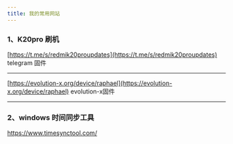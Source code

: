 ```yaml
---
title: 我的常用网站
---
```




### 1、K20pro 刷机

[https://t.me/s/redmik20proupdates](https://t.me/s/redmik20proupdates)  telegram 固件

--------

[https://evolution-x.org/device/raphael](https://evolution-x.org/device/raphael) evolution-x固件

--------

### 2、windows 时间同步工具

https://www.timesynctool.com/
